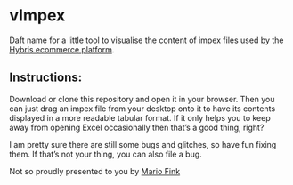 vImpex
======

Daft name for a little tool to visualise the content of impex files used by the [Hybris ecommerce platform](http://hybris.com).

## Instructions:
Download or clone this repository and open it in your browser.
Then you can just drag an impex file from your desktop onto it to have its contents displayed in a more readable tabular format. 
If it only helps you to keep away from opening Excel occasionally then that’s a good thing, right?

I am pretty sure there are still some bugs and glitches, so have fun fixing them. If that’s not your thing, you can also file a bug.

Not so proudly presented to you by [Mario Fink](http://mariofink.de)
